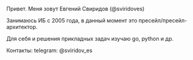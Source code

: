 Привет. Меня зовут Евгений Свиридов (@sviridoves)

Занимаюсь ИБ с 2005 года, в данный момент это пресейл/пресейл-архитектор.

Для себя и решения прикладных задач изучаю go, python и др.

Контакты:
telegram: @sviridov_es
